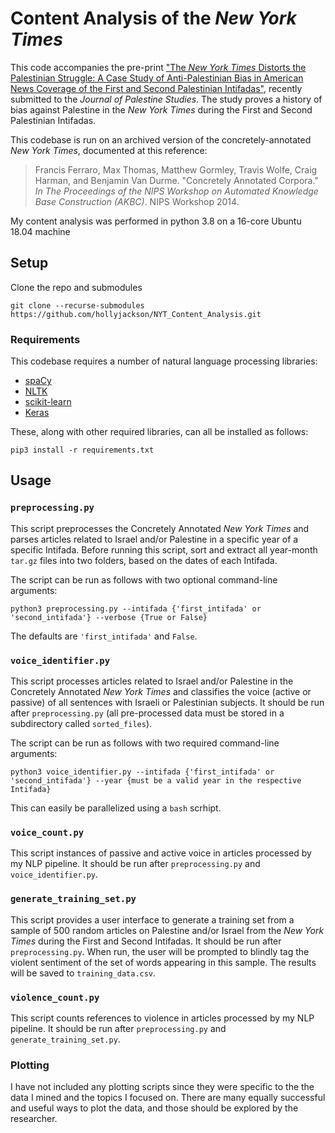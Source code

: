 # Content Analysis of the *New York Times*

This code accompanies the pre-print ["The *New York Times* Distorts the Palestinian Struggle: A Case Study of Anti-Palestinian Bias in American News Coverage of the First and Second Palestinian Intifadas"](http://web.mit.edu/hjackson/www/The_NYT_Distorts_the_Palestinian_Struggle.pdf), recently submitted to the *Journal of Palestine Studies*.  The study proves a history of bias against Palestine in the *New York Times* during the First and Second Palestinian Intifadas.

This codebase is run on an archived version of the concretely-annotated *New York Times*, documented at this reference:

> Francis Ferraro, Max Thomas, Matthew Gormley, Travis Wolfe, Craig Harman, and Benjamin Van Durme. "Concretely Annotated Corpora." *In The Proceedings of the NIPS Workshop on Automated Knowledge Base Construction (AKBC)*. NIPS Workshop 2014.

My content analysis was performed in python 3.8 on a 16-core Ubuntu 18.04 machine

## Setup

Clone the repo and submodules

```shell
git clone --recurse-submodules https://github.com/hollyjackson/NYT_Content_Analysis.git
```

### Requirements

This codebase requires a number of natural language processing libraries:

* [spaCy](https://spacy.io/)
* [NLTK](https://www.nltk.org/)
* [scikit-learn](https://scikit-learn.org/stable/)
* [Keras](https://keras.io/)

These, along with other required libraries, can all be installed as follows:

```shell
pip3 install -r requirements.txt
```

## Usage

### `preprocessing.py`

This script preprocesses the Concretely Annotated *New York Times* and parses articles related to Israel and/or Palestine in a specific year of a specific Intifada.  Before running this script, sort and extract all year-month `tar.gz` files into two folders, based on the dates of each Intifada.

The script can be run as follows with two optional command-line arguments:

```shell
python3 preprocessing.py --intifada {'first_intifada' or 'second_intifada'} --verbose {True or False}
```

The defaults are `'first_intifada'` and `False`.

### `voice_identifier.py`

This script processes articles related to Israel and/or Palestine in the Concretely Annotated *New York Times* and classifies the voice (active or passive) of all sentences with Israeli or Palestinian subjects.  It should be run after `preprocessing.py` (all pre-processed data must be stored in a subdirectory called `sorted_files`).

The script can be run as follows with two required command-line arguments:

```shell
python3 voice_identifier.py --intifada {'first_intifada' or 'second_intifada'} --year {must be a valid year in the respective Intifada}
```

This can easily be parallelized using a `bash` scrhipt.

### `voice_count.py`

This script instances of passive and active voice in articles processed by my NLP pipeline.  It should be run after `preprocessing.py` and `voice_identifier.py`.

### `generate_training_set.py`

This script provides a user interface to generate a training set from a sample of 500 random articles on Palestine and/or Israel from the *New York Times* during the First and Second Intifadas.  It should be run after `preprocessing.py`.  When run, the user will be prompted to blindly tag the violent sentiment of the set of words appearing in this sample.  The results will be saved to `training_data.csv`.

### `violence_count.py`

This script counts references to violence in articles processed by my NLP pipeline.  It should be run after `preprocessing.py` and `generate_training_set.py`.

### Plotting

I have not included any plotting scripts since they were specific to the the data I mined and the topics I focused on.  There are many equally successful and useful ways to plot the data, and those should be explored by the researcher. 

